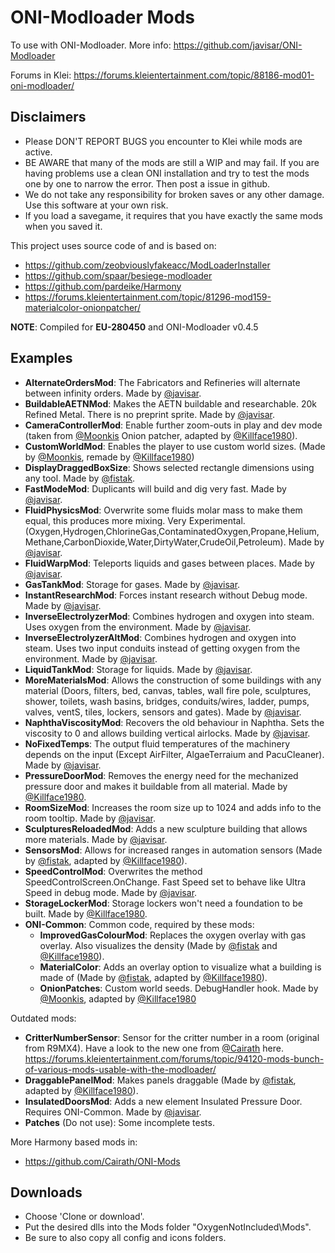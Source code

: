 # ONI-Modloader Mods

To use with ONI-Modloader. More info:
https://github.com/javisar/ONI-Modloader

Forums in Klei:
https://forums.kleientertainment.com/topic/88186-mod01-oni-modloader/


Disclaimers
----------
* Please DON'T REPORT BUGS you encounter to Klei while mods are active.
* BE AWARE that many of the mods are still a WIP and may fail. If you are having problems use a clean ONI installation and try to test the mods one by one to narrow the error. Then post a issue in github.
* We do not take any responsibility for broken saves or any other damage. Use this software at your own risk.
* If you load a savegame, it requires that you have exactly the same mods when you saved it.

This project uses source code of and is based on:
* https://github.com/zeobviouslyfakeacc/ModLoaderInstaller
* https://github.com/spaar/besiege-modloader
* https://github.com/pardeike/Harmony
* https://forums.kleientertainment.com/topic/81296-mod159-materialcolor-onionpatcher/


**NOTE**: Compiled for **EU-280450** and ONI-Modloader v0.4.5


Examples
--------
* **AlternateOrdersMod**: The Fabricators and Refineries will alternate between infinity orders. Made by [@javisar](https://github.com/javisar).
* **BuildableAETNMod**: Makes the AETN buildable and researchable. 20k Refined Metal. There is no preprint sprite. Made by [@javisar](https://github.com/javisar).
* **CameraControllerMod**: Enable further zoom-outs in play and dev mode (taken from [@Moonkis](https://github.com/Moonkis) Onion patcher, adapted by [@Killface1980](https://github.com/Killface1980)).
* **CustomWorldMod**: Enables the player to use custom world sizes. (Made by [@Moonkis](https://github.com/Moonkis), remade by [@Killface1980](https://github.com/Killface1980))
* **DisplayDraggedBoxSize**: Shows selected rectangle dimensions using any tool. Made by [@fistak](https://github.com/fistak).
* **FastModeMod**: Duplicants will build and dig very fast. Made by [@javisar](https://github.com/javisar).
* **FluidPhysicsMod**: Overwrite some fluids molar mass to make them equal, this produces more mixing. Very Experimental. (Oxygen,Hydrogen,ChlorineGas,ContaminatedOxygen,Propane,Helium,Methane,CarbonDioxide,Water,DirtyWater,CrudeOil,Petroleum). Made by [@javisar](https://github.com/javisar).
* **FluidWarpMod**: Teleports liquids and gases between places. Made by [@javisar](https://github.com/javisar).
* **GasTankMod**: Storage for gases. Made by [@javisar](https://github.com/javisar).
* **InstantResearchMod**: Forces instant research without Debug mode. Made by [@javisar](https://github.com/javisar).
* **InverseElectrolyzerMod**: Combines hydrogen and oxygen into steam. Uses oxygen from the environment. Made by [@javisar](https://github.com/javisar).
* **InverseElectrolyzerAltMod**: Combines hydrogen and oxygen into steam. Uses two input conduits instead of getting oxygen from the environment. Made by [@javisar](https://github.com/javisar).
* **LiquidTankMod**: Storage for liquids. Made by [@javisar](https://github.com/javisar).
* **MoreMaterialsMod**: Allows the construction of some buildings with any material (Doors, filters, bed, canvas, tables, wall fire pole, sculptures, shower, toilets, wash basins, bridges, conduits/wires, ladder, pumps, valves, ventS, tiles, lockers, sensors and gates). Made by [@javisar](https://github.com/javisar).
* **NaphthaViscosityMod**: Recovers the old behaviour in Naphtha. Sets the viscosity to 0 and allows building vertical airlocks. Made by [@javisar](https://github.com/javisar).
* **NoFixedTemps**: The output fluid temperatures of the machinery depends on the input (Except AirFilter, AlgaeTerraium and PacuCleaner). Made by [@javisar](https://github.com/javisar).
* **PressureDoorMod**: Removes the energy need for the mechanized pressure door and makes it buildable from all material. Made by [@Killface1980](https://github.com/Killface1980).
* **RoomSizeMod**: Increases the room size up to 1024 and adds info to the room tooltip. Made by [@javisar](https://github.com/javisar).
* **SculpturesReloadedMod**: Adds a new sculpture building that allows more materials. Made by [@javisar](https://github.com/javisar).
* **SensorsMod**: Allows for increased ranges in automation sensors (Made by [@fistak](https://github.com/fistak), adapted by [@Killface1980](https://github.com/Killface1980)).
* **SpeedControlMod**: Overwrites the method SpeedControlScreen.OnChange. Fast Speed set to behave like Ultra Speed in debug mode. Made by [@javisar](https://github.com/javisar).
* **StorageLockerMod**: Storage lockers won't need a foundation to be built. Made by [@Killface1980](https://github.com/Killface1980).
* **ONI-Common**: Common code, required by these mods:
  * **ImprovedGasColourMod**: Replaces the oxygen overlay with gas overlay. Also visualizes the density (Made by [@fistak](https://github.com/fistak) and [@Killface1980](https://github.com/Killface1980)).
  * **MaterialColor**: Adds an overlay option to visualize what a building is made of (Made by [@fistak](https://github.com/fistak), adapted by [@Killface1980](https://github.com/Killface1980)).
  * **OnionPatches**: Custom world seeds. DebugHandler hook. Made by [@Moonkis](https://github.com/Moonkis), adapted by [@Killface1980](https://github.com/Killface1980)

Outdated mods:
* **CritterNumberSensor**: Sensor for the critter number in a room (original from R9MX4). Have a look to the new one from [@Cairath](https://github.com/Cairath) here. https://forums.kleientertainment.com/forums/topic/94120-mods-bunch-of-various-mods-usable-with-the-modloader/
* **DraggablePanelMod**: Makes panels draggable (Made by [@fistak](https://github.com/fistak), adapted by [@Killface1980](https://github.com/Killface1980)).
* **InsulatedDoorsMod**: Adds a new element Insulated Pressure Door. Requires ONI-Common. Made by [@javisar](https://github.com/javisar).
* **Patches** (Do not use): Some incomplete tests.

More Harmony based mods in:
* https://github.com/Cairath/ONI-Mods

Downloads
---------
* Choose 'Clone or download'.
* Put the desired dlls into the Mods folder "OxygenNotIncluded\Mods".
* Be sure to also copy all config and icons folders.


